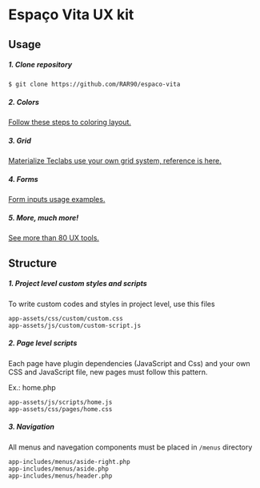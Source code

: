 # Espaço Vita UX kit

## Usage
##### 1. Clone repository
``` bash
$ git clone https://github.com/RAR90/espaco-vita
```
##### 2. Colors
[Follow these steps to coloring layout.](https://teclabs.com.br/html/materialize.teclabs/css-color.html)

##### 3. Grid
[Materialize Teclabs use your own grid system, reference is here.](https://teclabs.com.br/html/materialize.teclabs/css-grid.html)

##### 4. Forms
[Form inputs usage examples.](https://teclabs.com.br/html/materialize.teclabs/form-layouts.html)

##### 5. More, much more!
[See more than 80 UX tools.](https://teclabs.com.br/html/materialize.teclabs)

## Structure
##### 1. Project level custom styles and scripts

To write custom codes and styles in project level, use this files
```
app-assets/css/custom/custom.css
app-assets/js/custom/custom-script.js
```

##### 2. Page level scripts

Each page have plugin dependencies (JavaScript and Css) and your own CSS and JavaScript file, new pages must follow this pattern.

Ex.: home.php
```
app-assets/js/scripts/home.js
app-assets/css/pages/home.css
```

##### 3. Navigation

All menus and navegation components must be placed in `/menus` directory
```
app-includes/menus/aside-right.php
app-includes/menus/aside.php
app-includes/menus/header.php
```